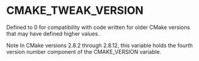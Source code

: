   

# CMAKE_TWEAK_VERSION  
Defined to 0 for compatibility with code written for older
CMake versions that may have defined higher values.  


Note
In CMake versions 2.8.2 through 2.8.12, this variable holds
the fourth version number component of the
CMAKE_VERSION variable.
  

